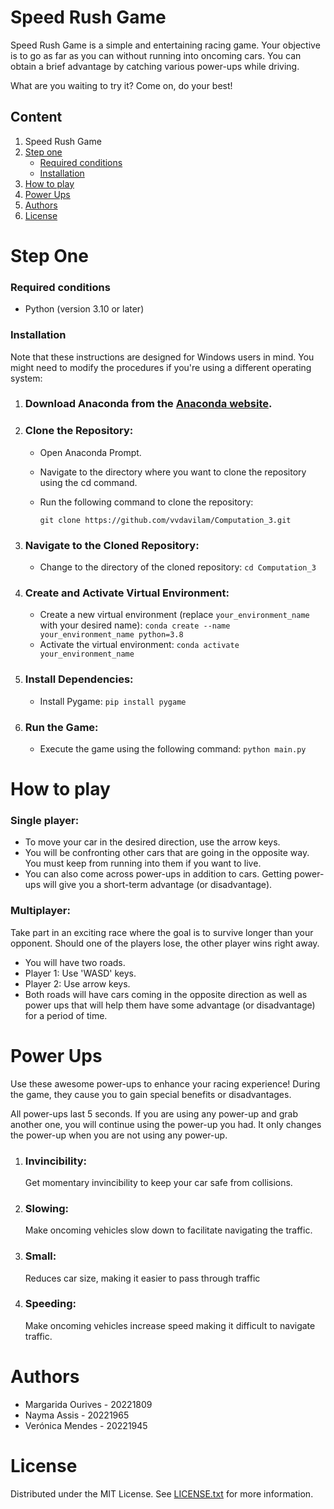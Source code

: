 # Speed Rush Game 

Speed Rush Game is a simple and entertaining racing game. Your objective is to go as far as you can without running into oncoming cars. You can obtain a brief advantage by catching various power-ups while driving.

What are you waiting to try it? Come on, do your best!

## Content
1. Speed Rush Game
2. [Step one](#Step-one)
   - [Required conditions](#Required-conditions)
   - [Installation](#Installation)
3. [How to play](#How-to-play)
4. [Power Ups](#Power-Ups)
5. [Authors](#Authors)
6. [License](#License)

# Step One
### Required conditions
   - Python (version 3.10 or later)
     
### Installation
Note that these instructions are designed for Windows users in mind. You might need to modify the procedures if you're using a different operating system:

1. ### Download Anaconda from the [Anaconda website](https://www.anaconda.com/download).

2. ### Clone the Repository:
   - Open Anaconda Prompt.
   - Navigate to the directory where you want to clone the repository using the cd command.
   - Run the following command to clone the repository:

      `git clone https://github.com/vvdavilam/Computation_3.git`

3. ### Navigate to the Cloned Repository:
   - Change to the directory of the cloned repository:
       `cd Computation_3 `
   
4. ### Create and Activate Virtual Environment:
   - Create a new virtual environment (replace `your_environment_name` with your desired name):
      `conda create --name your_environment_name python=3.8`
   - Activate the virtual environment:
      `conda activate your_environment_name`

5. ### Install Dependencies:
   - Install Pygame:
      `pip install pygame`

6. ### Run the Game:
   - Execute the game using the following command:
      `python main.py`

# How to play
### Single player:
- To move your car in the desired direction, use the arrow keys.
- You will be confronting other cars that are going in the opposite way. You must keep from running into them if you want to live.
- You can also come across power-ups in addition to cars. Getting power-ups will give you a short-term advantage (or disadvantage).

### Multiplayer: 
Take part in an exciting race where the goal is to survive longer than your opponent. Should one of the players lose, the other player wins right away.
- You will have two roads.
- Player 1: Use 'WASD' keys.
- Player 2: Use arrow keys.
- Both roads will have cars coming in the opposite direction as well as power ups that will help them have some advantage (or disadvantage) for a period of time.

# Power Ups
Use these awesome power-ups to enhance your racing experience! During the game, they cause you to gain special benefits or disadvantages.

All power-ups last 5 seconds. If you are using any power-up and grab another one, you will continue using the power-up you had. It only changes the power-up when you are not using any power-up.

1. ### Invincibility:
   Get momentary invincibility to keep your car safe from collisions.

2. ### Slowing:
   Make oncoming vehicles slow down to facilitate navigating the traffic.

3. ### Small:  
   Reduces car size, making it easier to pass through traffic

4. ### Speeding:
   Make oncoming vehicles increase speed making it difficult to navigate traffic.

# Authors
- Margarida Ourives - 20221809
- Nayma Assis - 20221965
- Verónica Mendes - 20221945

# License 
Distributed under the MIT License. See [LICENSE.txt](LICENSE) for more information.



